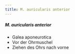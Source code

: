 ```yaml
---
title: M. auricularis anterior
---
```

##### M. auricularis anterior
*   Galea aponeurotica
*   Vor der Ohrmuschel
*   Ziehen des Ohrs nach vorne